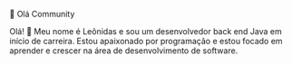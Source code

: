 🚀 Olá Community

Olá! 👋 Meu nome é Leônidas e sou um desenvolvedor back end Java em início de carreira. Estou apaixonado por programação e estou focado em aprender e crescer na área de desenvolvimento de software.